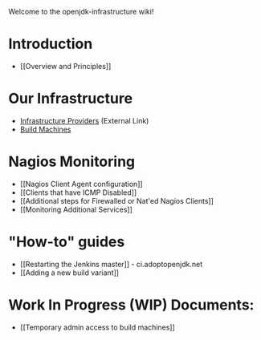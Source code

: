 Welcome to the openjdk-infrastructure wiki!

# Introduction
* [[Overview and Principles]]

# Our Infrastructure

* [Infrastructure Providers](https://adoptopenjdk.net/sponsors.html) (External Link)
* [Build Machines](https://github.com/AdoptOpenJDK/openjdk-infrastructure/blob/master/docs/adoptopenjdk.pdf)

# Nagios Monitoring

* [[Nagios Client Agent configuration]]
* [[Clients that have ICMP Disabled]]
* [[Additional steps for Firewalled or Nat'ed Nagios Clients]]
* [[Monitoring Additional Services]]

# "How-to" guides

* [[Restarting the Jenkins master]] - ci.adoptopenjdk.net
* [[Adding a new build variant]]

# Work In Progress (WIP) Documents:

* [[Temporary admin access to build machines]]

